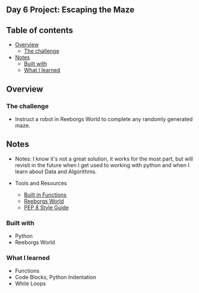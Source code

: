 ## Day 6 Project: Escaping the Maze

## Table of contents

- [Overview](#overview)
  - [The challenge](#the-challenge)
- [Notes](#notes)
  - [Built with](#built-with)
  - [What I learned](#what-i-learned)

## Overview

### The challenge

- Instruct a robot in Reeborgs World to complete any randomly generated maze.

## Notes

- Notes: I know it's not a great solution, it works for the most part, 
but will revisit in the future when I get used to working with python and when I learn about Data and Algorithms. 

- Tools and Resources
  - [Built in Functions](https://docs.python.org/3/library/functions.html)
  - [Reeborgs World](https://reeborg.ca/reeborg.html?lang=en&mode=python&menu=worlds%2Fmenus%2Freeborg_intro_en.json&name=Alone&url=worlds%2Ftutorial_en%2Falone.json)
  - [PEP 8 Style Guide](https://peps.python.org/pep-0008/)


### Built with

- Python
- Reeborgs World

### What I learned
- Functions
- Code Blocks, Python Indentation
- While Loops